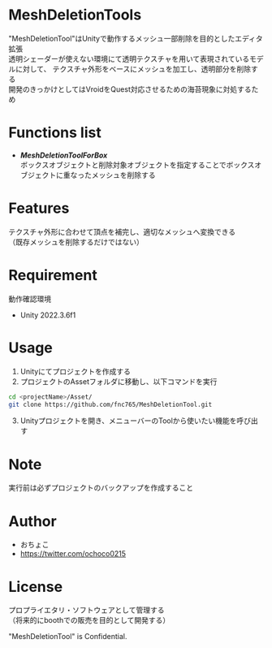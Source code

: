 # MeshDeletionTools
 
"MeshDeletionTool"はUnityで動作するメッシュ一部削除を目的としたエディタ拡張<br>
透明シェーダーが使えない環境にて透明テクスチャを用いて表現されているモデルに対して、
テクスチャ外形をベースにメッシュを加工し、透明部分を削除する<br>
開発のきっかけとしてはVroidをQuest対応させるための海苔現象に対処するため<br>

# Functions list
 
* ***MeshDeletionToolForBox***<br>
ボックスオブジェクトと削除対象オブジェクトを指定することでボックスオブジェクトに重なったメッシュを削除する
 
# Features

テクスチャ外形に合わせて頂点を補完し、適切なメッシュへ変換できる<br>
（既存メッシュを削除するだけではない）
 
# Requirement

動作確認環境
* Unity 2022.3.6f1
 
# Usage
 
1. Unityにてプロジェクトを作成する
2. プロジェクトのAssetフォルダに移動し、以下コマンドを実行
```bash
cd <projectName>/Asset/
git clone https://github.com/fnc765/MeshDeletionTool.git
```
3. Unityプロジェクトを開き、メニューバーのToolから使いたい機能を呼び出す
 
# Note
 
実行前は必ずプロジェクトのバックアップを作成すること
 
# Author
 
* おちょこ
* https://twitter.com/ochoco0215

# License

プロプライエタリ・ソフトウェアとして管理する<br>
（将来的にboothでの販売を目的として開発する）

"MeshDeletionTool" is Confidential.